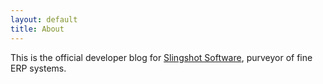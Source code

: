 ```yaml
---
layout: default
title: About
---
```


This is the official developer blog for [Slingshot Software](http://www.slingshotsoftware.com), purveyor of fine ERP systems.